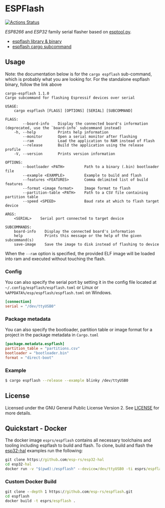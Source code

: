 # ESPFlash

[![Actions Status](https://github.com/esp-rs/espflash/workflows/CI/badge.svg)](https://github.com/esp-rs/espflash/actions?query=workflow%3A"CI")

_ESP8266_ and _ESP32_ family serial flasher based on [esptool.py](https://github.com/espressif/esptool).

* [espflash library & binary](https://github.com/esp-rs/espflash/tree/master/espflash)
* [espflash cargo subcommand](https://github.com/esp-rs/espflash/tree/master/cargo-espflash)

## Usage

Note: the documentation below is for the `cargo espflash` sub-command, which is probably what you are looking for.
For the standalone espflash binary, follow the link above

```text
cargo-espflash 1.1.0                                                                                                                                                                                                                                           
Cargo subcommand for flashing Espressif devices over serial                                                                                                                                                                                                    
                                                                                                                                                                                                                                                               
USAGE:                                                                                                                                                                                                                                                         
    cargo espflash [FLAGS] [OPTIONS] [SERIAL] [SUBCOMMAND]                                                                                                                                                                                                     
                                                                                                                                                                                                                                                               
FLAGS:                                                                                                                                                                                                                                                         
        --board-info    Display the connected board's information (deprecated, use the `board-info` subcommand instead)                                                                                                                                        
    -h, --help          Prints help information                                                                                                                                                                                                                
        --monitor       Open a serial monitor after flashing                                                                                                                                                                                                   
        --ram           Load the application to RAM instead of Flash                                                                                                                                                                                           
        --release       Build the application using the release profile                                                                                                                                                                                        
    -V, --version       Prints version information                                                                                                                                                                                                             
                                                                                                                                                                                                                                                               
OPTIONS:                                                                                                                                                                                                                                                       
        --bootloader <PATH>         Path to a binary (.bin) bootloader file                                                                                                                                                                                    
        --example <EXAMPLE>         Example to build and flash                                                                                                                                                                                                 
        --features <FEATURES>       Comma delimited list of build features                                                                                                                                                                                     
        --format <image format>     Image format to flash                                                                                                                                                                                                      
        --partition-table <PATH>    Path to a CSV file containing partition table                                                                                                                                                                              
        --speed <SPEED>             Baud rate at which to flash target device                                                                                                                                                                                  
                                                                                                                                                                                                                                                               
ARGS:                                                                                                                                                                                                                                                          
    <SERIAL>    Serial port connected to target device                                                                                                                                                                                                         
                                                                                                                                                                                                                                                               
SUBCOMMANDS:                                                                                                                                                                                                                                                   
    board-info    Display the connected board's information                                                                                                                                                                                                    
    help          Prints this message or the help of the given subcommand(s)                                                                                                                                                                                   
    save-image    Save the image to disk instead of flashing to device
```

When the `--ram` option is specified, the provided ELF image will be loaded into ram and executed without touching the flash.

### Config

You can also specify the serial port by setting it in the config file located at `~/.config/espflash/espflash.toml` or Linux
or `%APPDATA%/esp/espflash/espflash.toml` on Windows.

```toml
[connection]
serial = "/dev/ttyUSB0"
```

### Package metadata

You can also specify the bootloader, partition table or image format for a project in the package metadata in `Cargo.toml`

```toml
[package.metadata.espflash]                                                                                                                                                                                                                                    
partition_table = "partitions.csv"
bootloader = "bootloader.bin"
format = "direct-boot"
```

### Example

```bash
$ cargo espflash --release --example blinky /dev/ttyUSB0
```

## License

Licensed under the GNU General Public License Version 2. See [LICENSE](LICENSE) for more details.

## Quickstart - Docker

The docker image `esprs/espflash` contains all necessary toolchains and tooling including espflash to build and flash.
To clone, build and flash the [esp32-hal](https://github.com/esp-rs/esp32-hal) examples run the following:

```cmd
git clone https://github.com/esp-rs/esp32-hal
cd esp32-hal
docker run -v "$(pwd):/espflash" --device=/dev/ttyUSB0 -ti esprs/espflash --release --tool=cargo --example=blinky /dev/ttyUSB0
```

### Custom Docker Build

```cmd
git clone --depth 1 https://github.com/esp-rs/espflash.git
cd espflash
docker build -t esprs/espflash .
```
